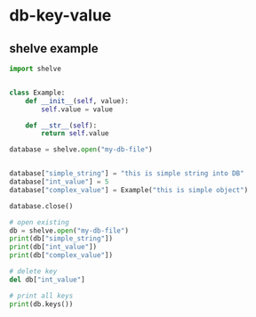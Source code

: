 # db-key-value

## shelve example

<!-- MARKDOWN-AUTO-DOCS:START (CODE:src=../../python/db-key-value/shelve-example.py) -->
<!-- The below code snippet is automatically added from ../../python/db-key-value/shelve-example.py -->
```py
import shelve


class Example:
    def __init__(self, value):
    	self.value = value

    def __str__(self):
    	return self.value

database = shelve.open("my-db-file")


database["simple_string"] = "this is simple string into DB"
database["int_value"] = 5
database["complex_value"] = Example("this is simple object") 

database.close()

# open existing
db = shelve.open("my-db-file")
print(db["simple_string"])
print(db["int_value"])
print(db["complex_value"])

# delete key
del db["int_value"]

# print all keys
print(db.keys())
```
<!-- MARKDOWN-AUTO-DOCS:END -->


